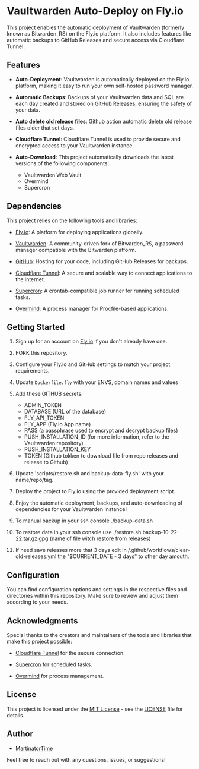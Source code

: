 # Vaultwarden Auto-Deploy on Fly.io

This project enables the automatic deployment of Vaultwarden (formerly known as Bitwarden_RS) on the Fly.io platform. It also includes features like automatic backups to GitHub Releases and secure access via Cloudflare Tunnel.

## Features

- **Auto-Deployment**: Vaultwarden is automatically deployed on the Fly.io platform, making it easy to run your own self-hosted password manager.

- **Automatic Backups**: Backups of your Vaultwarden data and SQL are each day created and stored on GitHub Releases, ensuring the safety of your data.

- **Auto delete old release files**: Github action automatic delete old release files older that set days.

- **Cloudflare Tunnel**: Cloudflare Tunnel is used to provide secure and encrypted access to your Vaultwarden instance.

- **Auto-Download**: This project automatically downloads the latest versions of the following components:
  - Vaultwarden Web Vault
  - Overmind
  - Supercron

## Dependencies

This project relies on the following tools and libraries:

- [Fly.io](https://fly.io/): A platform for deploying applications globally.

- [Vaultwarden](https://github.com/dani-garcia/vaultwarden): A community-driven fork of Bitwarden_RS, a password manager compatible with the Bitwarden platform.

- [GitHub](https://github.com/): Hosting for your code, including GitHub Releases for backups.

- [Cloudflare Tunnel](https://developers.cloudflare.com/cloudflare-one/connections/connect-apps): A secure and scalable way to connect applications to the internet.

- [Supercron](https://github.com/aptible/supercronic): A crontab-compatible job runner for running scheduled tasks.

- [Overmind](https://github.com/DarthSim/overmind): A process manager for Procfile-based applications.

## Getting Started

1. Sign up for an account on [Fly.io](https://fly.io/) if you don't already have one.

2. FORK this repository.

3. Configure your Fly.io and GitHub settings to match your project requirements.

4. Update `Dockerfile.fly` with your ENVS, domain names and values

5. Add these GITHUB secrets:
   - ADMIN_TOKEN
   - DATABASE (URL of the database)
   - FLY_API_TOKEN
   - FLY_APP (Fly.io App name)
   - PASS (a passphrase used to encrypt and decrypt backup files)
   - PUSH_INSTALLATION_ID (for more information, refer to the Vaultwarden repository)
   - PUSH_INSTALLATION_KEY
   - TOKEN (Github tokken to download file from repo releases and release to Github)

6. Update 'scripts/restore.sh and backup-data-fly.sh' with your name/repo/tag.

7. Deploy the project to Fly.io using the provided deployment script.

8. Enjoy the automatic deployment, backups, and auto-downloading of dependencies for your Vaultwarden instance!

9. To manual backup in your ssh console ./backup-data.sh

10. To restore data in your ssh console use ./restore.sh backup-10-22-22.tar.gz.gpg (name of file witch restore from releases)

11. If need save releases more that 3 days edit in /.github/workflows/clear-old-releases.yml the "$CURRENT_DATE - 3 days" to other day amouth.

## Configuration

You can find configuration options and settings in the respective files and directories within this repository. Make sure to review and adjust them according to your needs.

## Acknowledgments

Special thanks to the creators and maintainers of the tools and libraries that make this project possible:

- [Cloudflare Tunnel](https://developers.cloudflare.com/cloudflare-one/connections/connect-apps) for the secure connection.

- [Supercron](https://github.com/aptible/supercronic) for scheduled tasks.

- [Overmind](https://github.com/DarthSim/overmind) for process management.

## License

This project is licensed under the [MIT License](LICENSE) - see the [LICENSE](LICENSE) file for details.

## Author

- [MartinatorTime](https://github.com/MartinatorTime)

Feel free to reach out with any questions, issues, or suggestions!